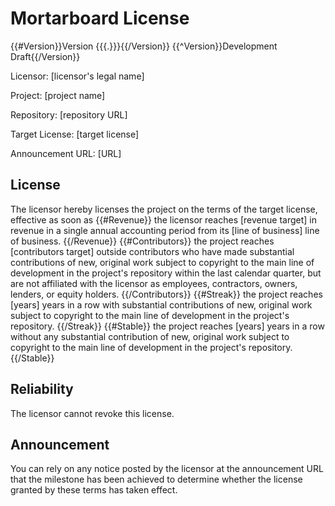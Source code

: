 # Mortarboard License

{{#Version}}Version {{{.}}}{{/Version}}
{{^Version}}Development Draft{{/Version}}

Licensor: [licensor's legal name]

Project: [project name]

Repository: [repository URL]

Target License: [target license]

Announcement URL: [URL]

## License 

The licensor hereby licenses the project on the terms of the target license, effective as soon as
{{#Revenue}}
the licensor reaches [revenue target] in revenue in a single annual accounting period from its [line of business] line of business.
{{/Revenue}}
{{#Contributors}}
the project reaches [contributors target] outside contributors who have made substantial contributions of new, original work subject to copyright to the main line of development in the project's repository within the last calendar quarter, but are not affiliated with the licensor as employees, contractors, owners, lenders, or equity holders.
{{/Contributors}}
{{#Streak}}
the project reaches [years] years in a row with substantial contributions of new, original work subject to copyright to the main line of development in the project's repository.
{{/Streak}}
{{#Stable}}
the project reaches [years] years in a row without any substantial contribution of new, original work subject to copyright to the main line of development in the project's repository.
{{/Stable}}

## Reliability

The licensor cannot revoke this license.

## Announcement

You can rely on any notice posted by the licensor at the announcement URL that the milestone has been achieved to determine whether the license granted by these terms has taken effect.
